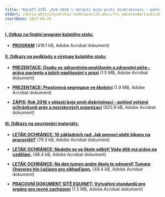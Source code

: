 ```yaml
---
title: "KULATÝ STŮL „Rok 2016 v oblasti boje proti diskriminaci – pohled VOP a neziskových organizací“ Brno"
oldUrl: /dalsi-aktivity/archiv-vzdelavacich-akci/?tx_odcalendar[uid]=205&cHash=7b83ffd0f3f29efd869206259e9f9c82
startDate: 2017-04-25
---
```


<h4 class="oranzova"><u>I. Odkaz na finální program kulatého stolu:</u></h4>
<p class="oranzova"></p><ul><li><a href="https://www.ochrance.cz/uploads-import/projekt_ESF/00_2017_SEMINARE/ARCHIV_2017/ORZ_KS/04_25/04_25_Rok_2016_v_oblasti_boje_proti_diskriminaci_pozvanka.pdf" target="_blank"><strong>PROGRAM</strong></a> (418.1 kB, Adobe Acrobat dokument)</li></ul><p></p>
<p></p><h4 class="oranzova"><u>II. Odkazy na podklady a výstupy kulatého stolu:</u></h4>
<p class="oranzova"></p><ul><li><a href="https://www.ochrance.cz/uploads-import/projekt_ESF/00_2017_SEMINARE/ARCHIV_2017/ORZ_KS/04_25/04_25_PREZENTACE_Osoby_se_zdravotnim_postizenim_a_zdravotni_pece.pdf" target="_blank"><strong>PREZENTACE: Osoby se zdravotním postižením a zdravotní péče - práva pacienta a jejich </strong><strong>naplňování v praxi</strong></a> (1.5 MB, Adobe Acrobat dokument)</li></ul><p></p><ul><li><a href="https://www.ochrance.cz/uploads-import/projekt_ESF/00_2017_SEMINARE/ARCHIV_2017/ORZ_KS/04_25/04_25_PREZENTACE_Prostorova_segregace_ve_skolstvi.pdf" target="_blank"><strong>PREZENTACE: Prostorová segregace ve školství</strong></a> (1.9 MB, Adobe Acrobat dokument)</li></ul><p></p><ul><li><a href="https://www.ochrance.cz/uploads-import/projekt_ESF/00_2017_SEMINARE/ARCHIV_2017/ORZ_KS/04_25/04_25_ZAPIS_Rok_2016_v_oblasti_boje_proti_diskriminaci_-_pohled_VOP_a_neziskovych_organizaci.pdf" target="_blank"><strong>ZÁPIS: Rok 2016 v oblasti boje proti diskriminaci - pohled veřejné ochránkyně práv a neziskových organizací</strong></a> (925.9 kB, Adobe Acrobat dokument)</li></ul><p></p>
<p></p><h4 class="oranzova"><u>III. Odkazy na související materiály:</u></h4>
<p class="oranzova"></p><ul><li><a href="https://www.ochrance.cz/uploads-import/projekt_ESF/00_2017_SEMINARE/ARCHIV_2017/ORZ_KS/04_25/Letak_k_sikane_na_pracovisti.pdf" target="_blank"><strong>LETÁK OCHRÁNCE: 10 základních rad: Jak pomoci oběti šikany na pracovišti?</strong></a> (79.3 kB, Adobe Acrobat dokument)</li></ul><p></p><ul><li><a href="https://www.ochrance.cz/uploads-import/projekt_ESF/00_2017_SEMINARE/ARCHIV_2017/ORZ_KS/04_25/Ochrance_letak_pro_romske_rodice_CJ.pdf" target="_blank"><strong>LETÁK OCHRÁNCE: Nedejte se ve škole odbýt! Vaše dítě má právo na vzdělání.</strong></a> (48.4 kB, Adobe Acrobat dokument)</li></ul><p></p><ul><li><a href="https://www.ochrance.cz/uploads-import/projekt_ESF/00_2017_SEMINARE/ARCHIV_2017/ORZ_KS/04_25/Ochrance_letak_pro_romske_rodice_ROM.pdf" target="_blank"><strong>LETÁK OCHRÁNCE: Na den tumen andre škola te odmarel! Tumare čhavores hin čačipen pro sikhaďipen.</strong></a> (49.4 kB, Adobe Acrobat dokument)</li></ul><p></p><ul><li><a href="https://www.ochrance.cz/uploads-import/projekt_ESF/00_2017_SEMINARE/ARCHIV_2017/ORZ_KS/04_25/czech_-_equinet_workingpaper_standardsnebs_nov_2016-2.pdf" target="_blank"><strong>PRACOVNÍ DOKUMENT SÍTĚ EQUINET: Vytváření standardů pro orgány pro rovné zacházení</strong></a> (1.3 MB, Adobe Acrobat dokument)</li></ul>
